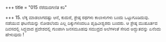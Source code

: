 +++
title = "015 ನೆರೆದುದಗಣಿತ ಕರಿ"

+++
15. ಲೆಕ್ಕ ಮಾಡಲಾಗದಷ್ಟು ಆನೆ, ಕುದುರೆ, ಶ್ರೇಷ್ಠ ರಥಗಳು ಕಾಲಾಳುಗಳು ಬಂದು ಒಟ್ಟುಗೂಡಿದುವು. ನಡೆಯುವ ಘಟನೆಯನ್ನು ನೋಡಲೆಂದು  ಎಲ್ಲ ದಿಕ್ಕುಗಳಿಂದಲೂ ಪೃಥಿವೀಶ್ವರರು ಬಂದರು. ಆ ಶ್ರೇಷ್ಠ ಮುಹೂರ್ತದ ದಿವಸದಲ್ಲಿ ಸಿದ್ಧವಾದ ಪ್ರದೇಶದಲ್ಲಿ ಗುಂಪಾಗಿ ಜನಸಮೂಹವು ಸಮುದ್ರದ ಅಲೆಗಳಂತೆ ಸೇರಿದ ಅದ್ಭುತವನ್ನು ಏನೆಂದು ಹೇಳುವುದು !